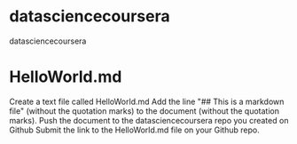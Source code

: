 # datasciencecoursera
datasciencecoursera
# HelloWorld.md

Create a text file called HelloWorld.md Add the line "## This is a markdown file" (without the quotation marks) to the document (without the quotation marks). Push the document to the datasciencecoursera repo you created on Github Submit the link to the HelloWorld.md file on your Github repo.
